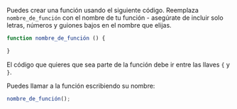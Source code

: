 Puedes crear una función usando el siguiente código. Reemplaza `nombre_de_función` con el nombre de tu función - asegúrate de incluir solo letras, números y guiones bajos en el nombre que elijas.

```javascript
function nombre_de_función () {

}
```

El código que quieres que sea parte de la función debe ir entre las llaves `{` y `}`.

Puedes llamar a la función escribiendo su nombre:

```javascript
nombre_de_función();
```